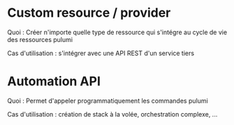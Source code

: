 # Custom resource / provider

Quoi : Créer n'importe quelle type de ressource qui s'intégre au cycle de vie des ressources pulumi

Cas d'utilisation : s'intégrer avec une API REST d'un service tiers

# Automation API

Quoi : Permet d'appeler programmatiquement les commandes pulumi

Cas d'utilisation : création de stack à la volée, orchestration complexe, ...
